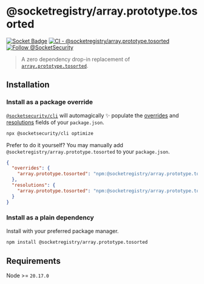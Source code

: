 # @socketregistry/array.prototype.tosorted

[![Socket Badge](https://socket.dev/api/badge/npm/package/@socketregistry/array.prototype.tosorted)](https://socket.dev/npm/package/@socketregistry/array.prototype.tosorted)
[![CI - @socketregistry/array.prototype.tosorted](https://github.com/SocketDev/socket-registry-js/actions/workflows/test.yml/badge.svg)](https://github.com/SocketDev/socket-registry-js/actions/workflows/test.yml)
[![Follow @SocketSecurity](https://img.shields.io/twitter/follow/SocketSecurity?style=social)](https://twitter.com/SocketSecurity)

> A zero dependency drop-in replacement of
> [`array.prototype.tosorted`](https://www.npmjs.com/package/array.prototype.tosorted).

## Installation

### Install as a package override

[`@socketsecurity/cli`](https://www.npmjs.com/package/@socketsecurity/cli) will
automagically :sparkles: populate the
[overrides](https://docs.npmjs.com/cli/v9/configuring-npm/package-json#overrides)
and [resolutions](https://yarnpkg.com/configuration/manifest#resolutions) fields
of your `package.json`.

```sh
npx @socketsecurity/cli optimize
```

Prefer to do it yourself? You may manually add
`@socketregistry/array.prototype.tosorted` to your `package.json`.

```json
{
  "overrides": {
    "array.prototype.tosorted": "npm:@socketregistry/array.prototype.tosorted@^1"
  },
  "resolutions": {
    "array.prototype.tosorted": "npm:@socketregistry/array.prototype.tosorted@^1"
  }
}
```

### Install as a plain dependency

Install with your preferred package manager.

```sh
npm install @socketregistry/array.prototype.tosorted
```

## Requirements

Node >= `20.17.0`
